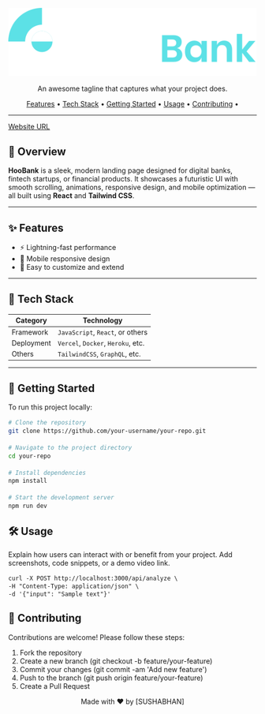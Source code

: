 <p align="center">
  <img src="./src/assets/logo.svg" alt="Project Banner" />
</p>

<p align="center">An awesome tagline that captures what your project does.</p>

<p align="center">
  <a href="#features">Features</a> •
  <a href="#tech-stack">Tech Stack</a> •
  <a href="#getting-started">Getting Started</a> •
  <a href="#usage">Usage</a> •
  <a href="#contributing">Contributing</a> •
</p>

---

<a align="center" href="https://brainwave-navy-five.vercel.app/"> Website URL </a>
## 📌 Overview

**HooBank** is a sleek, modern landing page designed for digital banks, fintech startups, or financial products. It showcases a futuristic UI with smooth scrolling, animations, responsive design, and mobile optimization — all built using **React** and **Tailwind CSS**.

---

## ✨ Features

- ⚡ Lightning-fast performance
- 📱 Mobile responsive design
- 🔧 Easy to customize and extend

---

## 🧱 Tech Stack

| Category       | Technology       |
|----------------|------------------|
| Framework      | `JavaScript`, `React`, or others |
| Deployment     | `Vercel`, `Docker`, `Heroku`, etc. |
| Others         | `TailwindCSS`, `GraphQL`, etc. |

---

## 🚀 Getting Started

To run this project locally:

```bash
# Clone the repository
git clone https://github.com/your-username/your-repo.git

# Navigate to the project directory
cd your-repo

# Install dependencies
npm install

# Start the development server
npm run dev
```
## 🛠 Usage
Explain how users can interact with or benefit from your project. Add screenshots, code snippets, or a demo video link.
```
curl -X POST http://localhost:3000/api/analyze \
-H "Content-Type: application/json" \
-d '{"input": "Sample text"}'
```
## 🤝 Contributing
Contributions are welcome! Please follow these steps:
1. Fork the repository
2. Create a new branch (git checkout -b feature/your-feature)
3. Commit your changes (git commit -am 'Add new feature')
4. Push to the branch (git push origin feature/your-feature)
5. Create a Pull Request

<p align="center"> Made with ❤️ by [SUSHABHAN] </p>
